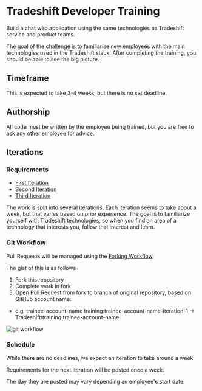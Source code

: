 # Tradeshift Developer Training

Build a chat web application using the same technologies as Tradeshift
service and product teams.

The goal of the challenge is to familiarise new employees with the main
technologies used in the Tradeshift stack. After completing the training,
 you should be able to see the big picture.

## Timeframe

This is expected to take 3-4 weeks, but there is no set deadline.

## Authorship

All code must be written by the employee being trained, but you are free to ask
any other employee for advice.

## Iterations

### Requirements

- [First Iteration](FIRST_ITERATION.md)
- [Second Iteration](SECOND_ITERATION.md)
- [Third Iteration](THIRD_ITERATION.md)

The work is split into several iterations. Each iteration seems to take about
a week, but that varies based on prior experience. The goal is to familiarize
yourself with Tradeshift technologies, so when you find an area of a technology
that interests you, follow that interest and learn.

### Git Workflow

Pull Requests will be managed using the [Forking Workflow](https://www.atlassian.com/git/tutorials/comparing-workflows/forking-workflow)

The gist of this is as follows

1. Fork this repository
2. Complete work in fork
3. Open Pull Request from fork to branch of original repository, based on GitHub account name:
  - e.g. trainee-account-name training:trainee-account-name-iteration-1 -> Tradeshift/training:trainee-account-name

![git workflow](img/workflow.jpg)

### Schedule

While there are no deadlines, we expect an iteration to take around a week.

Requirements for the next iteration will be posted once a week.

The day they are posted may vary depending an employee's start date.